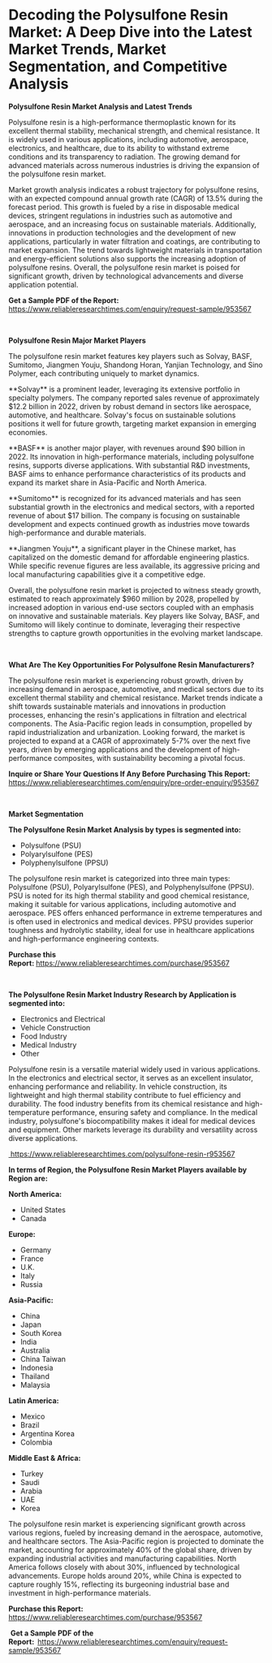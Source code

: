 <p><h1>Decoding the Polysulfone Resin Market: A Deep Dive into the Latest Market Trends, Market Segmentation, and Competitive Analysis</h1></p><p><strong>Polysulfone Resin Market Analysis and Latest Trends</strong></p>
<p><p>Polysulfone resin is a high-performance thermoplastic known for its excellent thermal stability, mechanical strength, and chemical resistance. It is widely used in various applications, including automotive, aerospace, electronics, and healthcare, due to its ability to withstand extreme conditions and its transparency to radiation. The growing demand for advanced materials across numerous industries is driving the expansion of the polysulfone resin market.</p><p>Market growth analysis indicates a robust trajectory for polysulfone resins, with an expected compound annual growth rate (CAGR) of 13.5% during the forecast period. This growth is fueled by a rise in disposable medical devices, stringent regulations in industries such as automotive and aerospace, and an increasing focus on sustainable materials. Additionally, innovations in production technologies and the development of new applications, particularly in water filtration and coatings, are contributing to market expansion. The trend towards lightweight materials in transportation and energy-efficient solutions also supports the increasing adoption of polysulfone resins. Overall, the polysulfone resin market is poised for significant growth, driven by technological advancements and diverse application potential.</p></p>
<p><strong>Get a Sample PDF of the Report:&nbsp;</strong> <a href="https://www.reliableresearchtimes.com/enquiry/request-sample/953567?utm_campaign=3736&utm_medium=2&utm_source=Github&utm_content=ia&utm_term=18042025&utm_id=polysulfone-resin">https://www.reliableresearchtimes.com/enquiry/request-sample/953567</a></p>
<p>&nbsp;</p>
<p><strong>Polysulfone Resin Major Market Players</strong></p>
<p><p>The polysulfone resin market features key players such as Solvay, BASF, Sumitomo, Jiangmen Youju, Shandong Horan, Yanjian Technology, and Sino Polymer, each contributing uniquely to market dynamics. </p><p>**Solvay** is a prominent leader, leveraging its extensive portfolio in specialty polymers. The company reported sales revenue of approximately $12.2 billion in 2022, driven by robust demand in sectors like aerospace, automotive, and healthcare. Solvay's focus on sustainable solutions positions it well for future growth, targeting market expansion in emerging economies.</p><p>**BASF** is another major player, with revenues around $90 billion in 2022. Its innovation in high-performance materials, including polysulfone resins, supports diverse applications. With substantial R&D investments, BASF aims to enhance performance characteristics of its products and expand its market share in Asia-Pacific and North America.</p><p>**Sumitomo** is recognized for its advanced materials and has seen substantial growth in the electronics and medical sectors, with a reported revenue of about $17 billion. The company is focusing on sustainable development and expects continued growth as industries move towards high-performance and durable materials.</p><p>**Jiangmen Youju**, a significant player in the Chinese market, has capitalized on the domestic demand for affordable engineering plastics. While specific revenue figures are less available, its aggressive pricing and local manufacturing capabilities give it a competitive edge. </p><p>Overall, the polysulfone resin market is projected to witness steady growth, estimated to reach approximately $960 million by 2028, propelled by increased adoption in various end-use sectors coupled with an emphasis on innovative and sustainable materials. Key players like Solvay, BASF, and Sumitomo will likely continue to dominate, leveraging their respective strengths to capture growth opportunities in the evolving market landscape.</p></p>
<p>&nbsp;</p>
<p><strong>What Are The Key Opportunities For Polysulfone Resin Manufacturers?</strong></p>
<p><p>The polysulfone resin market is experiencing robust growth, driven by increasing demand in aerospace, automotive, and medical sectors due to its excellent thermal stability and chemical resistance. Market trends indicate a shift towards sustainable materials and innovations in production processes, enhancing the resin's applications in filtration and electrical components. The Asia-Pacific region leads in consumption, propelled by rapid industrialization and urbanization. Looking forward, the market is projected to expand at a CAGR of approximately 5-7% over the next five years, driven by emerging applications and the development of high-performance composites, with sustainability becoming a pivotal focus.</p></p>
<p><strong>Inquire or Share Your Questions If Any Before Purchasing This Report:</strong> <a href="https://www.reliableresearchtimes.com/enquiry/pre-order-enquiry/953567?utm_campaign=3736&utm_medium=2&utm_source=Github&utm_content=ia&utm_term=18042025&utm_id=polysulfone-resin">https://www.reliableresearchtimes.com/enquiry/pre-order-enquiry/953567</a></p>
<p>&nbsp;</p>
<p><strong>Market Segmentation</strong></p>
<p><strong>The Polysulfone Resin Market Analysis by types is segmented into:</strong></p>
<p><ul><li>Polysulfone (PSU)</li><li>Polyarylsulfone (PES)</li><li>Polyphenylsulfone (PPSU)</li></ul></p>
<p><p>The polysulfone resin market is categorized into three main types: Polysulfone (PSU), Polyarylsulfone (PES), and Polyphenylsulfone (PPSU). PSU is noted for its high thermal stability and good chemical resistance, making it suitable for various applications, including automotive and aerospace. PES offers enhanced performance in extreme temperatures and is often used in electronics and medical devices. PPSU provides superior toughness and hydrolytic stability, ideal for use in healthcare applications and high-performance engineering contexts.</p></p>
<p><strong>Purchase this Report:&nbsp;</strong><a href="https://www.reliableresearchtimes.com/purchase/953567?utm_campaign=3736&utm_medium=2&utm_source=Github&utm_content=ia&utm_term=18042025&utm_id=polysulfone-resin">https://www.reliableresearchtimes.com/purchase/953567</a></p>
<p>&nbsp;</p>
<p><strong>The Polysulfone Resin Market Industry Research by Application is segmented into:</strong></p>
<p><ul><li>Electronics and Electrical</li><li>Vehicle Construction</li><li>Food Industry</li><li>Medical Industry</li><li>Other</li></ul></p>
<p><p>Polysulfone resin is a versatile material widely used in various applications. In the electronics and electrical sector, it serves as an excellent insulator, enhancing performance and reliability. In vehicle construction, its lightweight and high thermal stability contribute to fuel efficiency and durability. The food industry benefits from its chemical resistance and high-temperature performance, ensuring safety and compliance. In the medical industry, polysulfone's biocompatibility makes it ideal for medical devices and equipment. Other markets leverage its durability and versatility across diverse applications.</p></p>
<p><a href="https://www.reliableresearchtimes.com/polysulfone-resin-r953567?utm_campaign=3736&utm_medium=2&utm_source=Github&utm_content=ia&utm_term=18042025&utm_id=polysulfone-resin">&nbsp;https://www.reliableresearchtimes.com/polysulfone-resin-r953567</a></p>
<p><strong>In terms of Region, the Polysulfone Resin Market Players available by Region are:</strong></p>
<p>
    <p> <strong> North America: </strong>
        <ul>
            <li>United States</li>
            <li>Canada</li>
        </ul>
        </p> 
    <p> <strong> Europe: </strong>
        <ul>
            <li>Germany</li>
            <li>France</li>
            <li>U.K.</li>
            <li>Italy</li>
            <li>Russia</li>
        </ul>
        </p> 
    <p> <strong> Asia-Pacific: </strong>
        <ul>
            <li>China</li>
            <li>Japan</li>
            <li>South Korea</li>
            <li>India</li>
            <li>Australia</li>
            <li>China Taiwan</li>
            <li>Indonesia</li>
            <li>Thailand</li>
            <li>Malaysia</li>
        </ul>
        </p> 
    <p> <strong> Latin America: </strong>
        <ul>
            <li>Mexico</li>
            <li>Brazil</li>
            <li>Argentina Korea</li>
            <li>Colombia</li>
        </ul>
        </p> 
    <p> <strong> Middle East & Africa: </strong>
        <ul>
            <li>Turkey</li>
            <li>Saudi</li>
            <li>Arabia</li>
            <li>UAE</li>
            <li>Korea</li>
        </ul>
    </p>
    </p>
<p><p>The polysulfone resin market is experiencing significant growth across various regions, fueled by increasing demand in the aerospace, automotive, and healthcare sectors. The Asia-Pacific region is projected to dominate the market, accounting for approximately 40% of the global share, driven by expanding industrial activities and manufacturing capabilities. North America follows closely with about 30%, influenced by technological advancements. Europe holds around 20%, while China is expected to capture roughly 15%, reflecting its burgeoning industrial base and investment in high-performance materials.</p></p>
<p><strong>Purchase this Report: </strong><a href="https://www.reliableresearchtimes.com/purchase/953567?utm_campaign=3736&utm_medium=2&utm_source=Github&utm_content=ia&utm_term=18042025&utm_id=polysulfone-resin">https://www.reliableresearchtimes.com/purchase/953567</a></p>
<p>&nbsp;<strong>Get a Sample PDF of the Report:&nbsp;&nbsp;</strong><a href="https://www.reliableresearchtimes.com/enquiry/request-sample/953567?utm_campaign=3736&utm_medium=2&utm_source=Github&utm_content=ia&utm_term=18042025&utm_id=polysulfone-resin">https://www.reliableresearchtimes.com/enquiry/request-sample/953567</a></p>
<p><strong></strong></p>
<p><p></p><p></p><p></p></p>